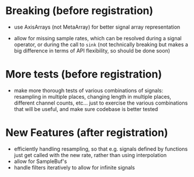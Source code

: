 # Breaking (before registration)
+ use AxisArrays (not MetaArray) for better signal array representation
- allow for missing sample rates, which can be resolved during
a signal operator, or during the call to `sink` (not technically breaking
but makes a big difference in terms of API flexibility, so should be done soon)

# More tests (before registration)
- make more thorough tests of various combinations of signals: resampling
in multiple places, changing length in multiple places, different channel
counts, etc... just to exercise the various combinations that will
be useful, and make sure codebase is better tested

# New Features (after registration)
- efficiently handling resampling, so that e.g. signals defined by functions
    just get called with the new rate, rather than using interpolation
- allow for SampleBuf's
- handle filters iteratively to allow for infinite signals

